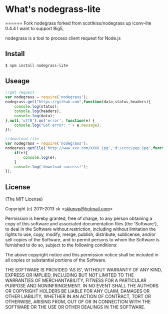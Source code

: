 # What's nodegrass-lite

======
 Fork nodegrass forked from scottkiss/nodegrass
 up iconv-lite 0.4.4
 I want to support Big5,

  nodegrass is a tool to process client request for Node.js
  
## Install
```bash
$ npm install nodegrass-lite
```
  
## Useage
```js
//get request
var nodegrass = require('nodegrass');
nodegrass.get("https://github.com",function(data,status,headers){
	console.log(status);
	console.log(headers);
	console.log(data);
},null,'utf8').on('error', function(e) {
    console.log("Got error: " + e.message);
});

//download file
var nodegrass = require('nodegrass');
nodegrass.getFile('http://www.xxx.com/XXXX.jpg','d:/cccc/yep.jpg',function(e){
	if(e){
		console.log(e);
	}
	console.log('download success!');
});

```
## License

(The MIT License)

Copyright (c) 2011-2013 sk &lt;skkmvp@hotmail.com&gt;

Permission is hereby granted, free of charge, to any person obtaining
a copy of this software and associated documentation files (the
'Software'), to deal in the Software without restriction, including
without limitation the rights to use, copy, modify, merge, publish,
distribute, sublicense, and/or sell copies of the Software, and to
permit persons to whom the Software is furnished to do so, subject to
the following conditions:

The above copyright notice and this permission notice shall be
included in all copies or substantial portions of the Software.

THE SOFTWARE IS PROVIDED 'AS IS', WITHOUT WARRANTY OF ANY KIND,
EXPRESS OR IMPLIED, INCLUDING BUT NOT LIMITED TO THE WARRANTIES OF
MERCHANTABILITY, FITNESS FOR A PARTICULAR PURPOSE AND NONINFRINGEMENT.
IN NO EVENT SHALL THE AUTHORS OR COPYRIGHT HOLDERS BE LIABLE FOR ANY
CLAIM, DAMAGES OR OTHER LIABILITY, WHETHER IN AN ACTION OF CONTRACT,
TORT OR OTHERWISE, ARISING FROM, OUT OF OR IN CONNECTION WITH THE
SOFTWARE OR THE USE OR OTHER DEALINGS IN THE SOFTWARE.
  
